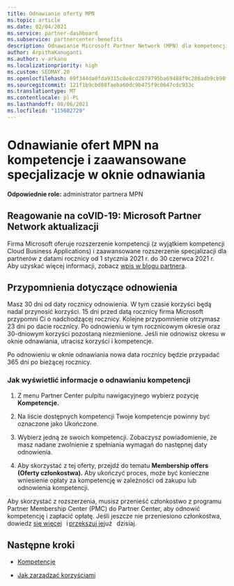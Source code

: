 ```yaml
---
title: Odnawianie oferty MPN
ms.topic: article
ms.date: 02/04/2021
ms.service: partner-dashboard
ms.subservice: partnercenter-benefits
description: Odnawianie Microsoft Partner Network (MPN) dla kompetencji i zaawansowanych specjalizacji — okno odnowienia rozpoczyna się od rocznicy zakupu plus jeden dzień.
author: ArpithaKanuganti
ms.author: v-arkanu
ms.localizationpriority: high
ms.custom: SEOMAY.20
ms.openlocfilehash: 69f344da0fda9315c0e8cd2879795ba69488f9c286adb9cb90f057e8eed92aa9
ms.sourcegitcommit: 121f1b9cbd88faeba60dc9b475f9c0647cdc933c
ms.translationtype: MT
ms.contentlocale: pl-PL
ms.lasthandoff: 08/06/2021
ms.locfileid: "115682729"
---
```

# <a name="renew-your-mpn-offers-for-competencies-and-advanced-specializations-during-the-renewal-window"></a>Odnawianie ofert MPN na kompetencje i zaawansowane specjalizacje w oknie odnawiania

**Odpowiednie role:** administrator partnera MPN

## <a name="responding-to-covid-19-microsoft-partner-network-update"></a>Reagowanie na coVID-19: Microsoft Partner Network aktualizacji

Firma Microsoft oferuje rozszerzenie kompetencji (z wyjątkiem kompetencji Cloud Business Applications) i zaawansowane rozszerzenie specjalizacji dla partnerów z datami rocznicy od 1 stycznia 2021 r. do 30 czerwca 2021 r. Aby uzyskać więcej informacji, zobacz [wpis w blogu partnera](https://blogs.partner.microsoft.com/mpn/responding-to-covid-19-microsoft-partner-network/).

## <a name="renewal-reminders"></a>Przypomnienia dotyczące odnowienia

Masz 30 dni od daty rocznicy odnowienia. W tym czasie korzyści będą nadal przynosić korzyści. 15 dni przed datą rocznicy firma Microsoft przypomni Ci o nadchodzącej rocznicy. Kolejne przypomnienie otrzymasz 23 dni po dacie rocznicy. Po odnowieniu w tym rocznicowym okresie oraz 30-dniowym korzyści pozostaną niezmienione. Jeśli nie odnowisz okresu w oknie odnawiania, utracisz korzyści i kompetencje.

Po odnowieniu w oknie odnawiania nowa data rocznicy będzie przypadać 365 dni po bieżącej rocznicy.

### <a name="how-to-view-competency-renewal-information"></a>Jak wyświetlić informacje o odnawianiu kompetencji

1. Z menu Partner Center pulpitu nawigacyjnego wybierz pozycję **Kompetencje.**  

2. Na liście dostępnych kompetencji Twoje kompetencje powinny być oznaczone jako Ukończone.  

3. Wybierz jedną ze swoich kompetencji. Zobaczysz powiadomienie, że masz nadane zwolnienie z spełniania wymagań do następnej daty odnowienia.

4. Aby skorzystać z tej oferty, przejdź do tematu **Membership offers (Oferty członkostwa).** Aby ukończyć proces, może być konieczne wniesienie opłaty za kompetencję w zależności od zakupu lub odnowienia kompetencji.

Aby skorzystać z rozszerzenia, musisz przenieść członkostwo z programu Partner Membership Center (PMC) do Partner Center, aby odnowić kompetencję i zapłacić opłatę. Jeśli jeszcze nie przeniesiono członkostwa, dowiedz [się więcej](partner-membership-center-retirement-faq.md)   i [przekszuj je](https://partners.microsoft.com/partnerprogram/Welcome.aspx)już   dzisiaj.  

## <a name="next-steps"></a>Następne kroki

- [Kompetencje](learn-about-competencies.md)

- [Jak zarządzać korzyściami](manage-your-partner-network-benefits.md)

